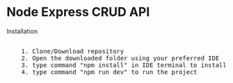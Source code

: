 <h1> Node Express CRUD API </h1>

<p>Installation</p>
<pre> 
    1. Clone/Download repository
    2. Open the downloaded folder using your preferred IDE 
    3. type command "npm install" in IDE terminal to install the dependencies
    4. type command "npm run dev" to run the project
</pre>
